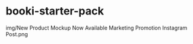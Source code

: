 # booki-starter-pack
<img>img/New Product Mockup Now Available Marketing Promotion Instagram Post.png <img>